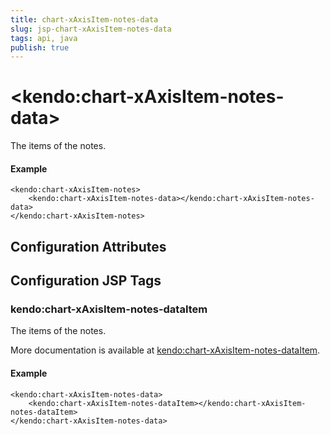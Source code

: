```yaml
---
title: chart-xAxisItem-notes-data
slug: jsp-chart-xAxisItem-notes-data
tags: api, java
publish: true
---
```


# \<kendo:chart-xAxisItem-notes-data\>

The items of the notes.

#### Example
    <kendo:chart-xAxisItem-notes>
        <kendo:chart-xAxisItem-notes-data></kendo:chart-xAxisItem-notes-data>
    </kendo:chart-xAxisItem-notes>

## Configuration Attributes


##  Configuration JSP Tags

### kendo:chart-xAxisItem-notes-dataItem

The items of the notes.

More documentation is available at [kendo:chart-xAxisItem-notes-dataItem](/kendo-ui/api/wrappers/jsp/chart/xaxisitem-notes-dataitem).

#### Example

    <kendo:chart-xAxisItem-notes-data>
        <kendo:chart-xAxisItem-notes-dataItem></kendo:chart-xAxisItem-notes-dataItem>
    </kendo:chart-xAxisItem-notes-data>

